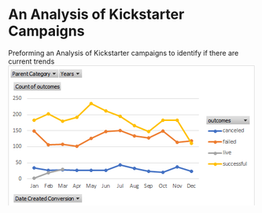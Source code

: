 # An Analysis of Kickstarter Campaigns
Preforming an Analysis of Kickstarter campaigns to identify if there are current trends
![Outcomes by launch date](images/outcomesdates.png)
